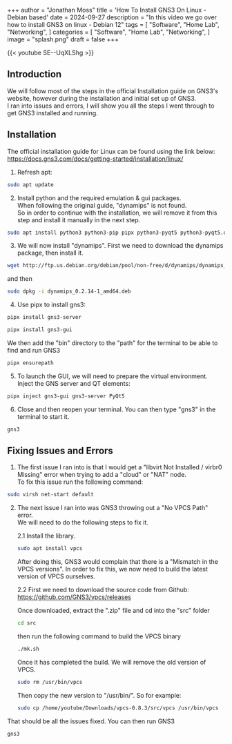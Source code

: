 +++
author = "Jonathan Moss"
title = 'How To Install GNS3 On Linux - Debian based'
date = 2024-09-27
description = "In this video we go over how to install GNS3 on linux - Debian 12"
tags = [
    "Software",
    "Home Lab",
    "Networking",
]
categories = [
    "Software",
    "Home Lab",
    "Networking",
]
image = "splash.png"
draft = false
+++

{{< youtube SE--UqXLShg >}}

## Introduction

We will follow most of the steps in the official Installation guide on GNS3's website, however 
during the installation and initial set up of GNS3.   
I ran into issues and errors, I will show you all the steps I went through to get GNS3 installed and running. 

## Installation

The official installation guide for Linux can be found using the link below:
https://docs.gns3.com/docs/getting-started/installation/linux/

1. Refresh apt:
```bash
sudo apt update
```

2. Install python and the required emulation & gui packages.   
When following the original guide, "dynamips" is not found.   
So in order to continue with the installation, we will remove
it from this step and install it manually in the next step. 
```bash
sudo apt install python3 python3-pip pipx python3-pyqt5 python3-pyqt5.qtwebsockets python3-pyqt5.qtsvg qemu-kvm qemu-utils libvirt-clients libvirt-daemon-system virtinst  software-properties-common ca-certificates curl gnupg2 
```

3. We will now install "dynamips". First we need to download the dynamips package, then install it.

```bash
wget http://ftp.us.debian.org/debian/pool/non-free/d/dynamips/dynamips_0.2.14-1_amd64.deb
```
and then
```bash
sudo dpkg -i dynamips_0.2.14-1_amd64.deb
```

4. Use pipx to install gns3:

```bash
pipx install gns3-server
```
```bash
pipx install gns3-gui
```

We then add the "bin" directory to the "path" for the terminal to be able to find and run GNS3
```bash
pipx ensurepath
```

5. To launch the GUI, we will need to prepare the virtual environment. Inject the GNS server and QT elements:
```bash
pipx inject gns3-gui gns3-server PyQt5
```

6. Close and then reopen your terminal. You can then type "gns3" in the terminal to start it.
```bash
gns3
```

## Fixing Issues and Errors

1. The first issue I ran into is that I would get a "libvirt Not Installed / virbr0 Missing" error when trying to add a "cloud" or "NAT" node.   
To fix this issue run the following command:

```bash
sudo virsh net-start default
```

2. The next issue I ran into was GNS3 throwing out a "No VPCS Path" error.  
We will need to do the following steps to fix it.

    2.1  Install the library.
    ```bash
    sudo apt install vpcs
    ```
    After doing this, GNS3 would complain that there is a "Mismatch in the VPCS versions".
    In order to fix this, we now need to build the latest version of VPCS ourselves.

    2.2 First we need to download the source code from Github:
    https://github.com/GNS3/vpcs/releases

    Once downloaded, extract the ".zip" file and cd into the "src" folder
    ```bash
    cd src
    ```

    then run the following command to build the VPCS binary
    ```bash
    ./mk.sh
    ```

    Once it has completed the build. We will remove the old version of VPCS.
    ```bash
    sudo rm /usr/bin/vpcs
    ```

    Then copy the new version to "/usr/bin/". So for example:
    ```bash
    sudo cp /home/youtube/Downloads/vpcs-0.8.3/src/vpcs /usr/bin/vpcs
    ```

That should be all the issues fixed. You can then run GNS3
```bash
gns3
```